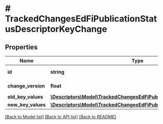 # # TrackedChangesEdFiPublicationStatusDescriptorKeyChange

## Properties

Name | Type | Description | Notes
------------ | ------------- | ------------- | -------------
**id** | **string** | Resource identifier | [optional]
**change_version** | **float** | Change version | [optional]
**old_key_values** | [**\Descriptors\Model\TrackedChangesEdFiPublicationStatusDescriptorKey**](TrackedChangesEdFiPublicationStatusDescriptorKey.md) |  | [optional]
**new_key_values** | [**\Descriptors\Model\TrackedChangesEdFiPublicationStatusDescriptorKey**](TrackedChangesEdFiPublicationStatusDescriptorKey.md) |  | [optional]

[[Back to Model list]](../../README.md#models) [[Back to API list]](../../README.md#endpoints) [[Back to README]](../../README.md)
